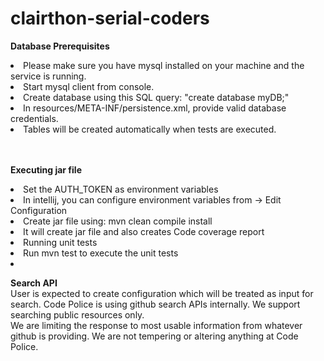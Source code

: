 # clairthon-serial-coders

**Database Prerequisites**
<li>Please make sure you have mysql installed on your machine and the service is running.
<li>Start mysql client from console.
<li>Create database using this SQL query: "create database myDB;"
<li>In resources/META-INF/persistence.xml, provide valid database credentials.
<li>Tables will be created automatically when tests are executed.

<br><br>
**Executing jar file**
<li>Set the AUTH_TOKEN as environment variables</li>
<li>In intellij, you can configure environment variables from -> Edit Configuration</li>
<li>Create jar file using: mvn clean compile install</li>
<li>It will create jar file and also creates Code coverage report</li>

<li>Running unit tests</li>
<li>Run mvn test to execute the unit tests <li>

**Search API**
<br>
User is expected to create configuration which will be treated as input for search. Code Police is using github search APIs internally. We support searching public resources only.
<br>We are limiting the response to most usable information from whatever github is providing. We are not tempering or altering anything at Code Police.
